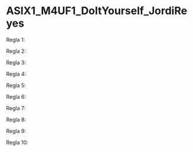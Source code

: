 # ASIX1_M4UF1_DoItYourself_JordiReyes

Regla 1:

Regla 2:

Regla 3:

Regla 4:

Regla 5:

Regla 6:

Regla 7:

Regla 8:

Regla 9:

Regla 10:
